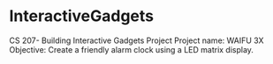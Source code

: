 # InteractiveGadgets
CS 207- Building Interactive Gadgets Project
Project name: WAIFU 3X
Objective: Create a friendly alarm clock using a LED matrix display.
